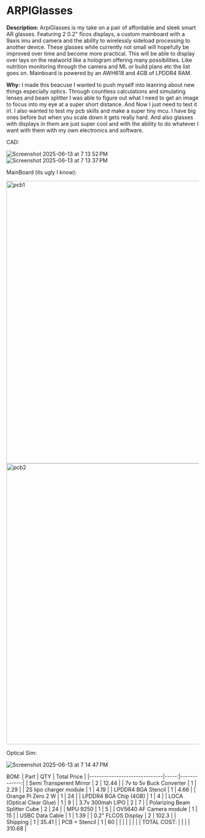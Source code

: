 # ARPIGlasses

**Description:**
ArpiGlasses is my take on a pair of affordable and sleek smart AR glasses. Featuring 2 0.2" flcos displays, a custom mainboard with a 9axis imu and camera and the ability to wirelessly sideload processing to another device. These glasses while currently not small will hopefully be improved over time and become more practical. This will be able to display over lays on the realworld like a hologram offering many possibilities. Like nutrition monitoring through the camera and ML or build plans etc the list goes on. Mainboard is powered by an AWH618 and 4GB of LPDDR4 RAM.

**Why:**
I made this beacuse I wanted to push myself into leanring about new things especially optics. Through countless calculations and simulating lenses and beam splitter I was able to figure out what I need to get an image to focus into my eye at a super short distance. And Now I just need to test it irl. I also wanted to test my pcb skills and make a super tiny mcu. I have big ones before but when you scale down it gets really hard. And also glasses with displays in them are just super cool and with the ability to do whatever I want with them with my own electronics and software.

CAD:

![Screenshot 2025-06-13 at 7 13 52 PM](https://github.com/user-attachments/assets/fc58f8f2-bcb0-4f0d-b6d2-7d7ca5b731cd)
![Screenshot 2025-06-13 at 7 13 37 PM](https://github.com/user-attachments/assets/cab84248-3f02-4494-96e8-c4291fa2785e)

MainBoard (its ugly I know):

<img width="740" alt="pcb1" src="https://github.com/user-attachments/assets/82f607cb-213b-43c5-af29-2f362f522354" />
<img width="736" alt="pcb2" src="https://github.com/user-attachments/assets/29250555-abfe-4f28-85b4-f1808daaa65e" />


Optical Sim: 

![Screenshot 2025-06-13 at 7 14 47 PM](https://github.com/user-attachments/assets/5d442107-ea4b-4510-a704-6c0d2aa82215)

BOM:
| Part                          | QTY | Total Price |
|------------------------------|-----:|-------------:|
| Semi Transperent Mirror       | 2   | 12.44        |
| 7v to 5v Buck Converter       | 1   | 2.29         |
| 2S lipo charger module        | 1   | 4.19         |
| LPDDR4 BGA Stencil            | 1   | 4.66         |
| Orange Pi Zero 2 W            | 1   | 24           |
| LPDDR4 BGA Chip (4GB)         | 1   | 4            |
| LOCA (Optical Clear Glue)     | 1   | 9            |
| 3.7v 300mah LIPO              | 2   | 7            |
| Polarizing Beam Splitter Cube | 2   | 24           |
| MPU 9250                      | 1   | 5            |
| OV5640 AF Camera module       | 1   | 15           |
| USBC Data Cable               | 1   | 1.39         |
| 0.2" FLCOS Display            | 2   | 102.3        |
| Shipping                      | 1   | 35.41        |
| PCB + Stencil                 | 1   | 60           |
|                               |     |              |
|                               |     | TOTAL COST:   |
|                               |     | 310.68        |
